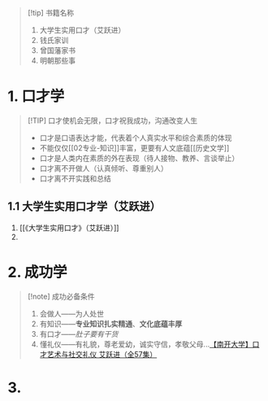 > [!tip] 书籍名称
> 1. 大学生实用口才（艾跃进）
> 2. 钱氏家训
> 3. 曾国藩家书
> 4. 明朝那些事

# 1. 口才学
> [!TIP] 口才使机会无限，口才祝我成功，沟通改变人生
> - 口才是口语表达才能，代表着个人真实水平和综合素质的体现
> - 不能仅仅[[02专业-知识]]丰富，更要有人文底蕴[[历史文学]]
> - 口才是人类内在素质的外在表现（待人接物、教养、言谈举止）
> - 口才离不开做人（认真倾听、尊重别人）
> - 口才离不开实践和总结
## 1.1 大学生实用口才学（艾跃进）
1. [[《大学生实用口才》（艾跃进）]]
2. 




# 2. 成功学
> [!note] 成功必备条件
> 1. 会做人——为人处世
> 2. 有知识——**专业知识扎实精通**、**文化底蕴丰厚**
> 3. 有口才——*肚子要有干货*
> 4. 懂礼仪——有礼貌，尊老爱幼，诚实守信，孝敬父母...[【南开大学】口才艺术与社交礼仪 艾跃进（全57集）](https://www.bilibili.com/video/BV1iAmNYAEcu/?vd_source=d1167fc706d8bb4a356a82d19d9d3304)

# 3.